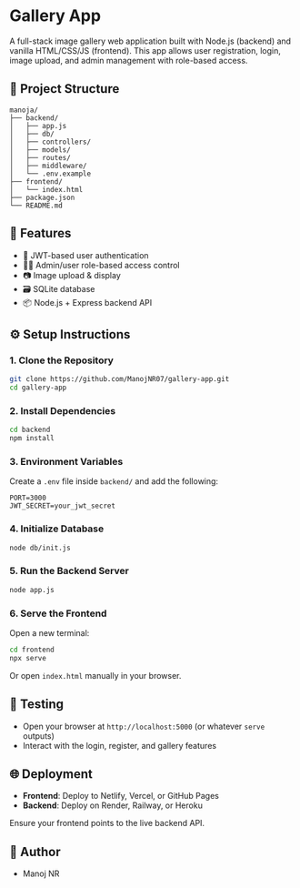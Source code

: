 # Gallery App

A full-stack image gallery web application built with Node.js (backend) and vanilla HTML/CSS/JS (frontend). This app allows user registration, login, image upload, and admin management with role-based access.

## 📁 Project Structure

```
manoja/
├── backend/
│   ├── app.js
│   ├── db/
│   ├── controllers/
│   ├── models/
│   ├── routes/
│   ├── middleware/
│   └── .env.example
├── frontend/
│   └── index.html
├── package.json
└── README.md
```

## 🚀 Features

- 🔐 JWT-based user authentication
- 🧑‍💻 Admin/user role-based access control
- 📷 Image upload & display
- 🗃 SQLite database
- 📦 Node.js + Express backend API

## ⚙️ Setup Instructions

### 1. Clone the Repository

```bash
git clone https://github.com/ManojNR07/gallery-app.git
cd gallery-app
```

### 2. Install Dependencies

```bash
cd backend
npm install
```

### 3. Environment Variables

Create a `.env` file inside `backend/` and add the following:

```env
PORT=3000
JWT_SECRET=your_jwt_secret
```

### 4. Initialize Database

```bash
node db/init.js
```

### 5. Run the Backend Server

```bash
node app.js
```

### 6. Serve the Frontend

Open a new terminal:

```bash
cd frontend
npx serve
```

Or open `index.html` manually in your browser.

## 🧪 Testing

- Open your browser at `http://localhost:5000` (or whatever `serve` outputs)
- Interact with the login, register, and gallery features

## 🌐 Deployment

- **Frontend**: Deploy to Netlify, Vercel, or GitHub Pages
- **Backend**: Deploy on Render, Railway, or Heroku

Ensure your frontend points to the live backend API.


## 👤 Author

- Manoj NR
